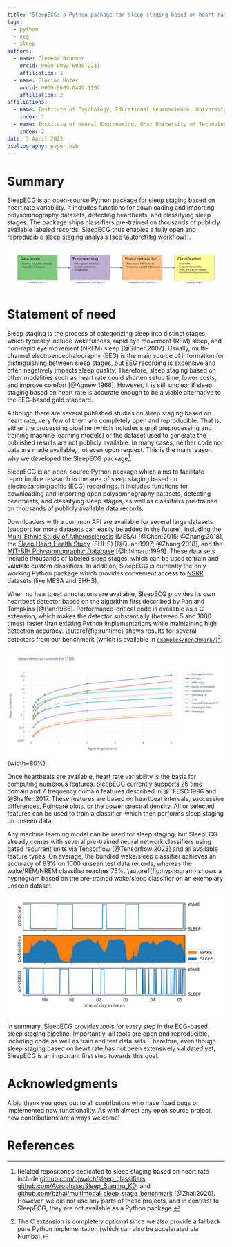 ```yaml
---
title: "SleepECG: a Python package for sleep staging based on heart rate"
tags:
  - python
  - ecg
  - sleep
authors:
  - name: Clemens Brunner
    orcid: 0000-0002-6030-2233
    affiliation: 1
  - name: Florian Hofer
    orcid: 0009-0009-0449-1197
    affiliation: 2
affiliations:
  - name: Institute of Psychology, Educational Neuroscience, University of Graz, Austria
    index: 1
  - name: Institute of Neural Engineering, Graz University of Technology, Austria
    index: 2
date: 5 April 2023
bibliography: paper.bib
---
```


# Summary
SleepECG is an open-source Python package for sleep staging based on heart rate variability. It includes functions for downloading and importing polysomnography datasets, detecting heartbeats, and classifying sleep stages. The package ships classifiers pre-trained on thousands of publicly available labeled records. SleepECG thus enables a fully open and reproducible sleep staging analysis (see \autoref{fig:workflow}).

![Typical sleep staging workflow.\label{fig:workflow}](workflow.svg)

# Statement of need
Sleep staging is the process of categorizing sleep into distinct stages, which typically include wakefulness, rapid eye movement (REM) sleep, and non-rapid eye movement (NREM) sleep [@Silber:2007]. Usually, multi-channel electroencephalography (EEG) is the main source of information for distinguishing between sleep stages, but EEG recording is expensive and often negatively impacts sleep quality. Therefore, sleep staging based on other modalities such as heart rate could shorten setup time, lower costs, and improve comfort [@Agnew:1966]. However, it is still unclear if sleep staging based on heart rate is accurate enough to be a viable alternative to the EEG-based gold standard.

Although there are several published studies on sleep staging based on heart rate, very few of them are completely open and reproducible. That is, either the processing pipeline (which includes signal preprocessing and training machine learning models) or the dataset used to generate the published results are not publicly available. In many cases, neither code nor data are made available, not even upon request. This is the main reason why we developed the SleepECG package[^1].

[^1]: Related repositories dedicated to sleep staging based on heart rate include [github.com/ojwalch/sleep_classifiers](https://github.com/ojwalch/sleep_classifiers), [github.com/Acrophase/Sleep_Staging_KD](https://github.com/Acrophase/Sleep_Staging_KD), and [github.com/bzhai/multimodal_sleep_stage_benchmark](https://github.com/bzhai/multimodal_sleep_stage_benchmark) [@Zhai:2020]. However, we did not use any parts of these projects, and in contrast to SleepECG, they are not available as a Python package.

SleepECG is an open-source Python package which aims to facilitate reproducible research in the area of sleep staging based on electrocardiographic (ECG) recordings. It includes functions for downloading and importing open polysomnography datasets, detecting heartbeats, and classifying sleep stages, as well as classifiers pre-trained on thousands of publicly available data records.

Downloaders with a common API are available for several large datasets (support for more datasets can easily be added in the future), including the [Multi-Ethnic Study of Atherosclerosis](https://sleepdata.org/datasets/mesa/) (MESA) [@Chen:2015; @Zhang:2018], the [Sleep Heart Health Study](https://sleepdata.org/datasets/shhs/) (SHHS) [@Quan:1997; @Zhang:2018], and the [MIT-BIH Polysomnographic Database](https://physionet.org/content/slpdb) [@Ichimaru:1999]. These data sets include thousands of labeled sleep stages, which can be used to train and validate custom classifiers. In addition, SleepECG is currently the only working Python package which provides convenient access to [NSRR](https://sleepdata.org/) datasets (like MESA and SHHS).

When no heartbeat annotations are available, SleepECG provides its own heartbeat detector based on the algorithm first described by Pan and Tompkins [@Pan:1985]. Performance-critical code is available as a C extension, which makes the detector substantially (between 5 and 1000 times) faster than existing Python implementations while maintaining high detection accuracy. \autoref{fig:runtime} shows results for several detectors from our benchmark (which is available in [`examples/benchmark/`](https://github.com/cbrnr/sleepecg/tree/main/examples/benchmark))[^2].

[^2]: The C extension is completely optional since we also provide a fallback pure Python implementation (which can also be accelerated via Numba).

![Average detector runtimes (in s) for selected [MIT-BIH Long-Term ECG Database (LTDB)](https://physionet.org/content/ltdb/1.0.0/) records (tested on an Intel Xeon E5-2440v2 with 32 GiB RAM). The y-axis is logarithmically scaled.\label{fig:runtime}](ltdb_runtime_logscale.svg){width=80%}

Once heartbeats are available, heart rate variability is the basis for computing numerous features. SleepECG currently supports 26 time domain and 7 frequency domain features described in @TFESC:1996 and @Shaffer:2017. These features are based on heartbeat intervals, successive differences, Poincaré plots, or the power spectral density. All or selected features can be used to train a classifier, which then performs sleep staging on unseen data.

Any machine learning model can be used for sleep staging, but SleepECG already comes with several pre-trained neural network classifiers using gated recurrent units via [Tensorflow](https://www.tensorflow.org/) [@Tensorflow:2023] and all available feature types. On average, the bundled wake/sleep classifier achieves an accuracy of 83% on 1000 unseen test data records, whereas the wake/REM/NREM classifier reaches 75%. \autoref{fig:hypnogram} shows a hypnogram based on the pre-trained wake/sleep classifier on an exemplary unseen dataset.

![Hypnogram produced by the pre-trained wake/sleep classifier on an unseen dataset. Top panel: predicted sleep stages (wake/sleep). Middle panel: class probabilities. Bottom panel: sleep stage annotations (ground truth).\label{fig:hypnogram}](hypnogram.svg)

In summary, SleepECG provides tools for every step in the ECG-based sleep staging pipeline. Importantly, all tools are open and reproducible, including code as well as train and test data sets. Therefore, even though sleep staging based on heart rate has not been extensively validated yet, SleepECG is an important first step towards this goal.

# Acknowledgments
A big thank you goes out to all contributors who have fixed bugs or implemented new functionality. As with almost any open source project, new contributions are always welcome!

# References